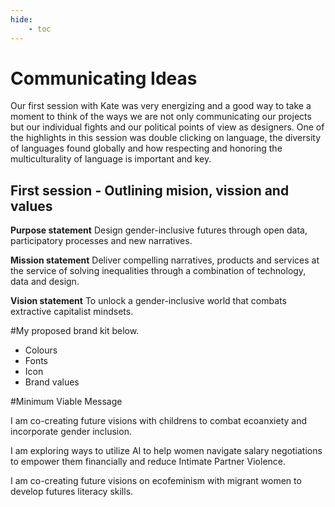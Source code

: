```yaml
---
hide:
    - toc
---
```


# Communicating Ideas

Our first session with Kate was very energizing and a good way to take a moment to think of the ways we are not only communicating our projects but our individual fights and our political points of view as designers. One of the highlights in this session was double clicking on language, the diversity of languages found globally and how respecting and honoring the multiculturality of language is important and key.

## First session - Outlining mision, vission and values

**Purpose statement**
Design gender-inclusive futures through open data, participatory processes and new narratives.

**Mission statement**
Deliver compelling narratives, products and services at the service of solving inequalities through a combination of technology, data and design.

**Vision statement**
To unlock a gender-inclusive world that combats extractive capitalist mindsets.

#My proposed brand kit below.

- Colours
- Fonts
- Icon
- Brand values

#Minimum Viable Message

I am co-creating future visions with childrens to combat ecoanxiety and incorporate gender inclusion.

I am exploring ways to utilize AI to help women navigate salary negotiations to empower them financially and reduce Intimate Partner Violence.

I am co-creating future visions on ecofeminism with migrant women to develop futures literacy skills. 
